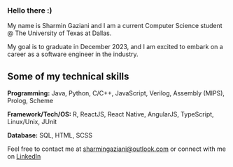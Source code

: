 ### Hello there :)

My name is Sharmin Gaziani and I am a current Computer Science student @ The University of Texas at Dallas.

My goal is to graduate in December 2023, and I am excited to embark on a career as a software engineer in the industry.

## Some of my technical skills

**Programming:** Java, Python, C/C++, JavaScript, Verilog, Assembly (MIPS), Prolog, Scheme

**Framework/Tech/OS:** R, ReactJS, React Native, AngularJS, TypeScript, Linux/Unix, JUnit

**Database:** SQL, HTML, SCSS

Feel free to contact me at sharmingaziani@outlook.com or connect with me on [LinkedIn](https://www.linkedin.com/in/sharmin-gaziani-3038b9204/)
